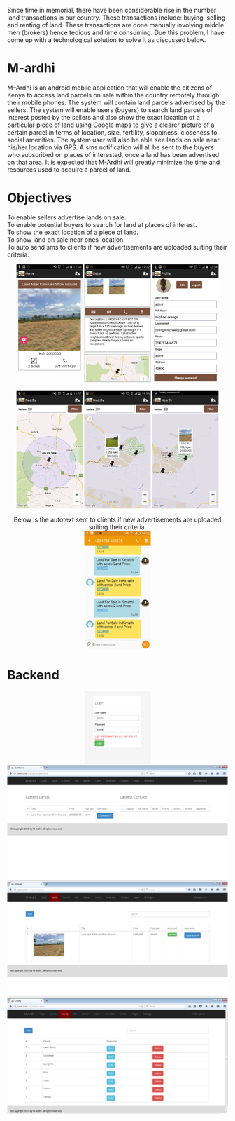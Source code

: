 Since time in memorial, there have been considerable rise in the number land transactions in our country. These transactions include: buying, selling and renting of land. These transactions are done manually involving middle men (brokers) hence tedious and time consuming. Due this problem, I have come up with a technological solution to solve it as discussed below.
# M-ardhi
M–Ardhi is an android mobile application that will enable the citizens of Kenya to access land parcels on sale within the country remotely through their mobile phones. The system will contain land parcels advertised by the sellers.
The system will enable users (buyers) to search land parcels of interest posted by the sellers and also show the exact location of a particular piece of land using Google maps to give a clearer picture of a certain parcel in terms of location, size, fertility, sloppiness, closeness to social amenities. The system user will also be able see lands on sale near his/her location via GPS. A sms notification will all be sent to the buyers who subscribed on places of interested, once a land has been advertised on that area. 
It is expected that M-Ardhi will greatly minimize the time and resources used to acquire a parcel of land.

# Objectives
To enable sellers advertise lands on sale.<br>
To enable potential buyers to search for land at places of interest.<br>
To show the exact location of a piece of land. <br>
To show land on sale near ones location.<br>
To auto send sms to clients if new advertisements are uploaded suiting their criteria.<br>


<p align="center">
<img src="/Screenshots/Screenshot1.png" width="30%">
<img src="/Screenshots/Screenshot2.png" width="30%">
<img src="/Screenshots/Screenshot3.png" width="30%">
<br>
<br>
<img src="/Screenshots/Screenshot4.png" width="30%">
<img src="/Screenshots/Screenshot5.png" width="30%">
<img src="/Screenshots/Screenshot6.png" width="30%">
</p>
<p align="center">
Below is the autotext sent to clients if new advertisements are uploaded suiting their criteria.<br>
<img src="/Screenshots/sms.png" width="30%">
</p>

# Backend
<p align="center">
<img src="/Screenshots/adminlogin.PNG" width="30%">
  <br>
<img src="/Screenshots/dashboard.PNG" width="100%">
    <br>
<img src="/Screenshots/lands.PNG" width="100%">
    <br>
<img src="/Screenshots/county.PNG" width="100%">
</p>
